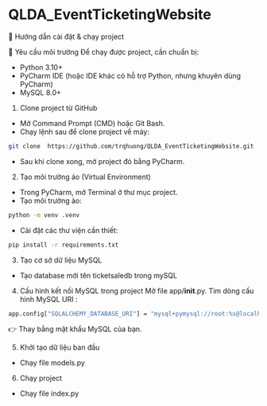 # QLDA_EventTicketingWebsite
📖 Hướng dẫn cài đặt & chạy project

🔧 Yêu cầu môi trường
Để chạy được project, cần chuẩn bị:
- Python 3.10+ 
- PyCharm IDE (hoặc IDE khác có hỗ trợ Python, nhưng khuyên dùng PyCharm)  
- MySQL 8.0+ 

1. Clone project từ GitHub
- Mở Command Prompt (CMD) hoặc Git Bash.
- Chạy lệnh sau để clone project về máy:
```bash
git clone  https://github.com/trqhuong/QLDA_EventTicketingWebsite.git
```
- Sau khi clone xong, mở project đó bằng PyCharm.
2. Tạo môi trường ảo (Virtual Environment)
- Trong PyCharm, mở Terminal ở thư mục project.
- Tạo môi trường ảo: 
```bash
python -m venv .venv 
```
- Cài đặt các thư viện cần thiết:
```bash
pip install -r requirements.txt
```
3. Tạo cơ sở dữ liệu MySQL
- Tạo database mới tên ticketsaledb trong mySQL
4. Cấu hình kết nối MySQL trong project
Mở file app/__init__.py.
Tìm dòng cấu hình MySQL URI :
```bash
app.config["SQLALCHEMY_DATABASE_URI"] = "mysql+pymysql://root:%s@localhost/ticketsaledb?charset=utf8mb4" % quote('password')
```
👉 Thay <password> bằng mật khẩu MySQL của bạn.

5. Khởi tạo dữ liệu ban đầu
- Chạy file models.py
6. Chạy project
- Chạy file index.py

